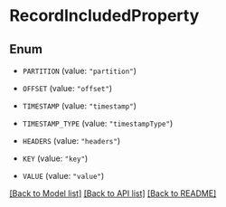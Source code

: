 # RecordIncludedProperty

## Enum


* `PARTITION` (value: `"partition"`)

* `OFFSET` (value: `"offset"`)

* `TIMESTAMP` (value: `"timestamp"`)

* `TIMESTAMP_TYPE` (value: `"timestampType"`)

* `HEADERS` (value: `"headers"`)

* `KEY` (value: `"key"`)

* `VALUE` (value: `"value"`)


[[Back to Model list]](../README.md#documentation-for-models) [[Back to API list]](../README.md#documentation-for-api-endpoints) [[Back to README]](../README.md)


